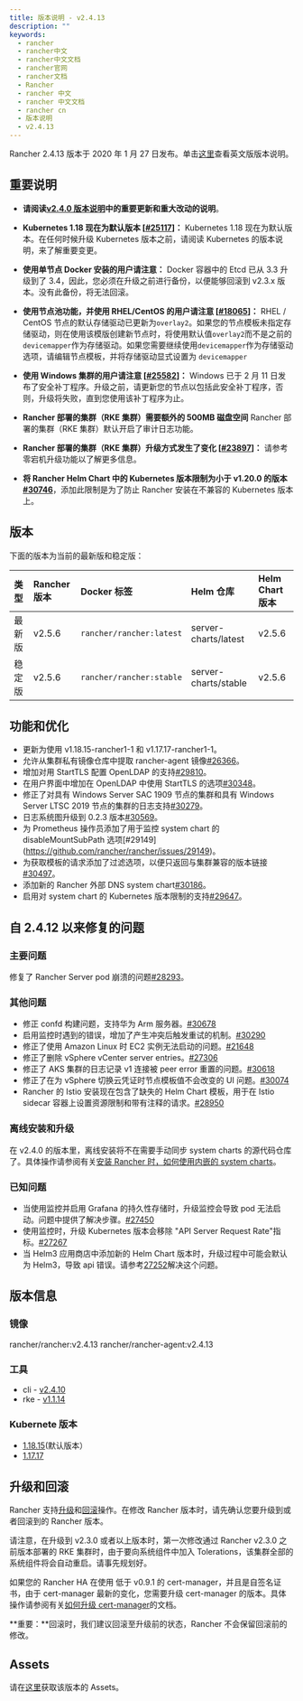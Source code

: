 ```yaml
---
title: 版本说明 - v2.4.13
description: ""
keywords:
  - rancher
  - rancher中文
  - rancher中文文档
  - rancher官网
  - rancher文档
  - Rancher
  - rancher 中文
  - rancher 中文文档
  - rancher cn
  - 版本说明
  - v2.4.13
---
```


Rancher 2.4.13 版本于 2020 年 1 月 27 日发布。单击[这里](https://github.com/rancher/rancher/releases/tag/v2.4.13)查看英文版版本说明。

## 重要说明

- **请阅读[v2.4.0 版本说明](/docs/rancher2/releases/v2.4.0/)中的重要更新和重大改动的说明**。

- **Kubernetes 1.18 现在为默认版本 [[#25117](https://github.com/rancher/rancher/issues/25117)]：** Kubernetes 1.18 现在为默认版本。在任何时候升级 Kubernetes 版本之前，请阅读 Kubernetes 的版本说明，来了解重要变更。

- **使用单节点 Docker 安装的用户请注意：** Docker 容器中的 Etcd 已从 3.3 升级到了 3.4，因此，您必须在升级之前进行备份，以便能够回滚到 v2.3.x 版本。没有此备份，将无法回滚。

- **使用节点池功能，并使用 RHEL/CentOS 的用户请注意 [[#18065](https://github.com/rancher/rancher/issues/18065)]：** RHEL / CentOS 节点的默认存储驱动已更新为`overlay2`。如果您的节点模板未指定存储驱动，则在使用该模版创建新节点时，将使用默认值`overlay2`而不是之前的`devicemapper`作为存储驱动。如果您需要继续使用`devicemapper`作为存储驱动选项，请编辑节点模板，并将存储驱动显式设置为 `devicemapper`

- **使用 Windows 集群的用户请注意 [[#25582](https://github.com/rancher/rancher/issues/25582)]：** Windows 已于 2 月 11 日发布了安全补丁程序。升级之前，请更新您的节点以包括此安全补丁程序，否则，升级将失败，直到您使用该补丁程序为止。

- **Rancher 部署的集群（RKE 集群）需要额外的 500MB 磁盘空间** Rancher 部署的集群（RKE 集群）默认开启了审计日志功能。

- **Rancher 部署的集群（RKE 集群）升级方式发生了变化 [[#23897](https://github.com/rancher/rancher/issues/23897)]：** 请参考零宕机升级功能以了解更多信息。

- **将 Rancher Helm Chart 中的 Kubernetes 版本限制为小于 v1.20.0 的版本[#30746](https://github.com/rancher/rancher/issues/30746)**，添加此限制是为了防止 Rancher 安装在不兼容的 Kubernetes 版本上。

## 版本

下面的版本为当前的最新版和稳定版：

| 类型   | Rancher 版本 | Docker 标签              | Helm 仓库            | Helm Chart 版本 |
| :----- | :----------- | :----------------------- | :------------------- | :-------------- |
| 最新版 | v2.5.6       | `rancher/rancher:latest` | server-charts/latest | v2.5.6          |
| 稳定版 | v2.5.6       | `rancher/rancher:stable` | server-charts/stable | v2.5.6          |

## 功能和优化

- 更新为使用 v1.18.15-rancher1-1 和 v1.17.17-rancher1-1。
- 允许从集群私有镜像仓库中提取 rancher-agent 镜像[#26366](https://github.com/rancher/rancher/issues/26366)。
- 增加对用 StartTLS 配置 OpenLDAP 的支持[#29810](https://github.com/rancher/rancher/issues/29810)。
- 在用户界面中增加在 OpenLDAP 中使用 StartTLS 的选项[#30348](https://github.com/rancher/rancher/issues/30348)。
- 修正了对具有 Windows Server SAC 1909 节点的集群和具有 Windows Server LTSC 2019 节点的集群的日志支持[#30279](https://github.com/rancher/rancher/issues/30279)。
- 日志系统图升级到 0.2.3 版本[#30569](https://github.com/rancher/rancher/issues/30569)。
- 为 Prometheus 操作员添加了用于监控 system chart 的 disableMountSubPath 选项[#29149] (https://github.com/rancher/rancher/issues/29149)。
- 为获取模板的请求添加了过滤选项，以便只返回与集群兼容的版本链接[#30497](https://github.com/rancher/rancher/issues/30497)。
- 添加新的 Rancher 外部 DNS system chart[#30186](https://github.com/rancher/rancher/issues/30186)。
- 启用对 system chart 的 Kubernetes 版本限制的支持[#29647](https://github.com/rancher/rancher/issues/29647)。

## 自 2.4.12 以来修复的问题

### 主要问题

修复了 Rancher Server pod 崩溃的问题[#28293](https://github.com/rancher/rancher/issues/28293)。

### 其他问题

- 修正 confd 构建问题，支持华为 Arm 服务器。[#30678](https://github.com/rancher/rancher/issues/30678)
- 启用监控时遇到的错误，增加了产生冲突后触发重试的机制。[#30290](https://github.com/rancher/rancher/issues/30290)
- 修正了使用 Amazon Linux 时 EC2 实例无法启动的问题。[#21648](https://github.com/rancher/rancher/issues/21648)
- 修正了删除 vSphere vCenter server entries。[#27306](https://github.com/rancher/rancher/issues/27306)
- 修正了 AKS 集群的日志记录 v1 连接被 peer error 重置的问题。[#30618](https://github.com/rancher/rancher/issues/30618)
- 修正了在为 vSphere 切换云凭证时节点模板值不会改变的 UI 问题。[#30074](https://github.com/rancher/rancher/issues/30074)
- Rancher 的 Istio 安装现在包含了缺失的 Helm Chart 模板，用于在 Istio sidecar 容器上设置资源限制和带有注释的请求。[#28950](https://github.com/rancher/rancher/issues/28950)

### 离线安装和升级

在 v2.4.0 的版本里，离线安装将不在需要手动同步 system charts 的源代码仓库了。具体操作请参阅有关[安装 Rancher 时，如何使用内嵌的 system charts](/docs/rancher2/installation/other-installation-methods/air-gap/install-rancher/)。

### 已知问题

- 当使用监控并启用 Grafana 的持久性存储时，升级监控会导致 pod 无法启动。问题中提供了解决步骤。[#27450](https://github.com/rancher/rancher/issues/27450)
- 使用监控时，升级 Kubernetes 版本会移除 "API Server Request Rate"指标。[#27267](https://github.com/rancher/rancher/issues/27267)
- 当 Helm3 应用商店中添加新的 Helm Chart 版本时，升级过程中可能会默认为 Helm3，导致 api 错误。请参考[27252](https://github.com/rancher/rancher/issues/27252)解决这个问题。

## 版本信息

### 镜像

rancher/rancher:v2.4.13
rancher/rancher-agent:v2.4.13

### 工具

- cli - [v2.4.10](https://github.com/rancher/rancher/releases/tag/v2.4.10)
- rke - [v1.1.14](https://github.com/rancher/rke/releases/tag/v1.1.14)

### Kubernete 版本

- [1.18.15](https://github.com/rancher/hyperkube/tree/v1.18)(默认版本）
- [1.17.17](https://github.com/rancher/hyperkube/tree/v1.17)

## 升级和回滚

Rancher 支持[升级](/docs/rancher2/installation/install-rancher-on-k8s/upgrades/)和[回滚](/docs/rancher2/installation/install-rancher-on-k8s/rollbacks/)操作。在修改 Rancher 版本时，请先确认您要升级到或者回滚到的 Rancher 版本。

请注意，在升级到 v2.3.0 或者以上版本时，第一次修改通过 Rancher v2.3.0 之前版本部署的 RKE 集群时，由于要向系统组件中加入 Tolerations，该集群全部的系统组件将会自动重启。请事先规划好。

如果您的 Rancher HA 在使用 低于 v0.9.1 的 cert-manager，并且是自签名证书，由于 cert-manager 最新的变化，您需要升级 cert-manager 的版本。具体操作请参阅有关[如何升级 cert-manager](/docs/rancher2/installation/resources/upgrading-cert-manager/)的文档。

**重要：**回滚时，我们建议回滚至升级前的状态，Rancher 不会保留回滚前的修改。

## Assets

请在[这里](https://github.com/rancher/rancher/releases/tag/v2.4.13)获取该版本的 Assets。
